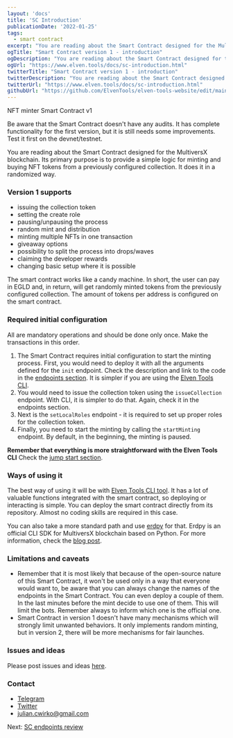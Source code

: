 ```yaml
---
layout: 'docs'
title: 'SC Introduction'
publicationDate: '2022-01-25'
tags:
  - smart contract
excerpt: "You are reading about the Smart Contract designed for the MultiversX blockchain. Its primary purpose is to provide a simple logic for minting and buying NFT tokens"
ogTitle: "Smart Contract version 1 - introduction"
ogDescription: "You are reading about the Smart Contract designed for the MultiversX blockchain. Its primary purpose is to provide a simple logic for minting and buying NFT tokens"
ogUrl: "https://www.elven.tools/docs/sc-introduction.html"
twitterTitle: "Smart Contract version 1 - introduction"
twitterDescription: "You are reading about the Smart Contract designed for the MultiversX blockchain. Its primary purpose is to provide a simple logic for minting and buying NFT tokens"
twitterUrl: "https://www.elven.tools/docs/sc-introduction.html"
githubUrl: "https://github.com/ElvenTools/elven-tools-website/edit/main/src/docs/sc-introduction.md"
---
```


NFT minter Smart Contract v1

<div class="docs-info-box ">Be aware that the Smart Contract doesn't have any audits. It has complete functionality for the first version, but it is still needs some improvements. Test it first on the devnet/testnet.</div>

You are reading about the Smart Contract designed for the MultiversX blockchain. Its primary purpose is to provide a simple logic for minting and buying NFT tokens from a previously configured collection. It does it in a randomized way. 

### Version 1 supports

- issuing the collection token
- setting the create role
- pausing/unpausing the process
- random mint and distribution
- minting multiple NFTs in one transaction
- giveaway options
- possibility to split the process into drops/waves
- claiming the developer rewards
- changing basic setup where it is possible

The smart contract works like a candy machine. In short, the user can pay in EGLD and, in return, will get randomly minted tokens from the previously configured collection. The amount of tokens per address is configured on the smart contract.

### Required initial configuration

All are mandatory operations and should be done only once. Make the transactions in this order.

1. The Smart Contract requires initial configuration to start the minting process. First, you would need to deploy it with all the arguments defined for the `init` endpoint. Check the description and link to the code in the [endpoints section](/docs/sc-endpoints.html). It is simpler if you are using the [Elven Tools CLI](/docs/cli-introduction.html).
2. You would need to issue the collection token using the `issueCollection` endpoint. With CLI, it is simpler to do that. Again, check it in the endpoints section.
3. Next is the `setLocalRoles` endpoint - it is required to set up proper roles for the collection token.
4. Finally, you need to start the minting by calling the `startMinting` endpoint. By default, in the beginning, the minting is paused.

**Remember that everything is more straightforward with the Elven Tools CLI** Check the [jump start section](/docs/jump-start.html).

### Ways of using it

The best way of using it will be with [Elven Tools CLI tool](/docs/cli-introduction.html). It has a lot of valuable functions integrated with the smart contract, so deploying or interacting is simple. You can deploy the smart contract directly from its repository. Almost no coding skills are required in this case.

You can also take a more standard path and use [erdpy](https://docs.elrond.com/sdk-and-tools/erdpy/erdpy/) for that. Erdpy is an official CLI SDK for MultiversX blockchain based on Python. For more information, check the [blog post](https://www.julian.io/articles/elrond-smart-contracts.html).

### Limitations and caveats

- Remember that it is most likely that because of the open-source nature of this Smart Contract, it won't be used only in a way that everyone would want to, be aware that you can always change the names of the endpoints in the Smart Contract. You can even deploy a couple of them. In the last minutes before the mint decide to use one of them. This will limit the bots. Remember always to inform which one is the official one.
- Smart Contract in version 1 doesn't have many mechanisms which will strongly limit unwanted behaviors. It only implements random minting, but in version 2, there will be more mechanisms for fair launches.

### Issues and ideas

Please post issues and ideas [here](https://github.com/ElvenTools/elven-nft-minter-sc/issues).

### Contact

- [Telegram](https://t.me/juliancwirko)
- [Twitter](https://twitter.com/JulianCwirko)
- julian.cwirko@gmail.com

<div class="next-page-link">
  Next: <a href="/docs/sc-endpoints.html">SC endpoints review</a>
</div>
